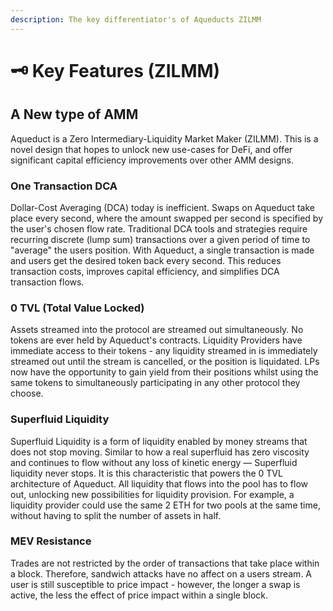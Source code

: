 ```yaml
---
description: The key differentiator's of Aqueducts ZILMM
---
```


# 🗝 Key Features (ZILMM)

## A New type of AMM

Aqueduct is a Zero Intermediary-Liquidity Market Maker (ZILMM). This is a novel design that hopes to unlock new use-cases for DeFi, and offer significant capital efficiency improvements over other AMM designs.

### One Transaction DCA

Dollar-Cost Averaging (DCA) today is inefficient. Swaps on Aqueduct take place every second, where the amount swapped per second is specified by the user's chosen flow rate. Traditional DCA tools and strategies require recurring discrete (lump sum) transactions over a given period of time to "average" the users position. With Aqueduct, a single transaction is made and users get the desired token back every second. This reduces transaction costs, improves capital efficiency, and simplifies DCA transaction flows.&#x20;

### 0 TVL (Total Value Locked)

Assets streamed into the protocol are streamed out simultaneously. No tokens are ever held by Aqueduct's contracts. Liquidity Providers have immediate access to their tokens - any liquidity streamed in is immediately streamed out until the stream is cancelled, or the position is liquidated. LPs now have the opportunity to gain yield from their positions whilst using the same tokens to simultaneously participating in any other protocol they choose.

### Superfluid Liquidity

Superfluid Liquidity is a form of liquidity enabled by money streams that does not stop moving. Similar to how a real superfluid has zero viscosity and continues to flow without any loss of kinetic energy — Superfluid liquidity never stops. It is this characteristic that powers the 0 TVL architecture of Aqueduct. All liquidity that flows into the pool has to flow out, unlocking new possibilities for liquidity provision. For example, a liquidity provider could use the same 2 ETH for two pools at the same time, without having to split the number of assets in half.

### MEV Resistance

Trades are not restricted by the order of transactions that take place within a block. Therefore, sandwich attacks have no affect on a users stream. A user is still susceptible to price impact - however, the longer a swap is active, the less the effect of price impact within a single block.
